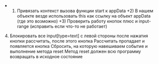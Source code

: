 + 1) Привязать контекст вызова функции start к appData
+2) В нашем объекте везде использовать this как ссылку на объект appData (где это возможно)
+3) Проверить работу кнопок плюс и input-range (исправить если что-то не работает)
4) Блокировать все input[type=text] с левой стороны после нажатия кнопки рассчитать, после этого кнопка Рассчитать пропадает и появляется кнопка Сбросить, на которую навешиваем событие и выполнение метода reset
Метод reset должен всю программу возвращать в исходное состояние
